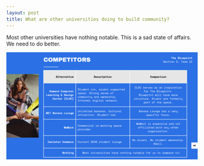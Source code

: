 ```yaml
---
layout: post
title: What are other universities doing to build community?
---
```


Most other universities have nothing notable. This is a sad state of affairs. We need to do better.

![Other universities](public/image-2.png)
